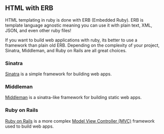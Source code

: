 ## HTML with ERB

HTML templating in ruby is done with ERB (Embedded Ruby). ERB is template language agnostic meaning you can use it with plain text, XML, JSON, and even other ruby files!

If you want to build web applications with ruby, its better to use a framework than plain old ERB. Depending on the complexity of your project, Sinatra, Middleman, and Ruby on Rails are all great choices.

### Sinatra

[Sinatra](https://github.com/sinatra/sinatra) is a simple framework for building web apps.

### Middleman

[Middleman](https://github.com/middleman/middleman) is a sinatra-like framework for building static web apps.

### Ruby on Rails

[Ruby on Rails](https://github.com/rails/rails) is a more complex [Model View Controller (MVC)](https://en.wikipedia.org/wiki/Model%E2%80%93view%E2%80%93controller) framework used to build web apps.
